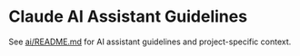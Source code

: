 # Claude AI Assistant Guidelines

See [ai/README.md](ai/README.md) for AI assistant guidelines and project-specific context.